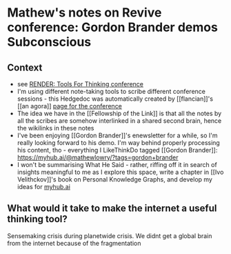 # Mathew's notes on Revive conference: Gordon Brander demos Subconscious
## Context 
* see [RENDER: Tools For Thinking conference](https://myhub.ai/items/render-tools-for-thinking-conference)
* I'm using different note-taking tools to scribe  different conference sessions - this Hedgedoc was automatically created by [[flancian]]'s [[an agora]] [page for the conference](https://anagora.org/tools+for+thinking)
* The idea we have in the [[Fellowship of the Link]] is that all the notes by all the scribes are somehow interlinked in a shared second brain, hence the wikilinks in these notes
* I've been enjoying [[Gordon Brander]]'s enewsletter for a while, so I'm really looking forward to his demo. I'm way behind properly processing his content, tho - everything I LikeThinkDo tagged [[Gordon Brander]]: https://myhub.ai/@mathewlowry/?tags=gordon+brander
* I won't be summarising What He Said - rather, riffing off it in search of insights meaningful to me as I explore this space, write a chapter in [[Ivo Velithckov]]'s book on Personal Knowledge Graphs, and develop my ideas for [myhub.ai](myhub.ai)
## What would it take to make the internet a useful thinking tool?
Sensemaking crisis during planetwide crisis.
We didnt get a global brain from the internet because of the fragmentation





